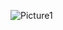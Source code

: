 ![Picture1](https://user-images.githubusercontent.com/95074190/188787063-00cff6ad-2da6-43df-9b28-df50a0b6111a.png)
